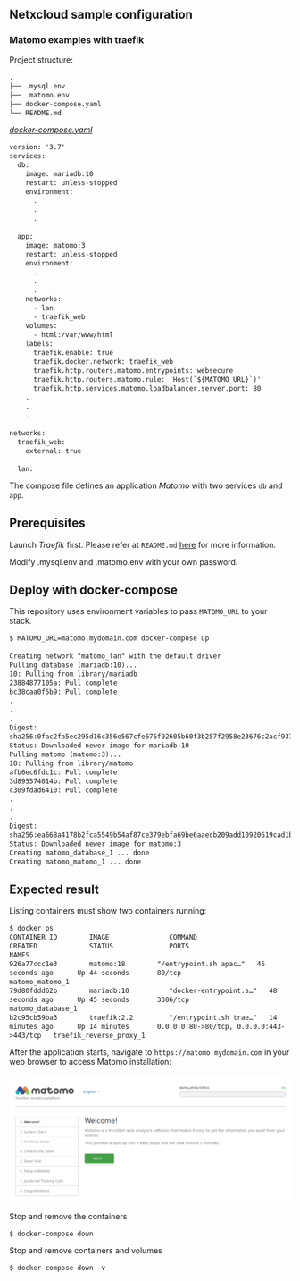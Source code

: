 ## Netxcloud sample configuration
### Matomo examples with traefik

Project structure:
```
.
├── .mysql.env
├── .matomo.env
├── docker-compose.yaml
└── README.md
```

[_docker-compose.yaml_](docker-compose.yaml)
```
version: '3.7'
services:
  db:
    image: mariadb:10
    restart: unless-stopped
    environment:
      .
      .
      .

  app:
    image: matomo:3
    restart: unless-stopped
    environment:
      .
      .
      .
    networks:
      - lan
      - traefik_web
    volumes:
      - html:/var/www/html
    labels:
      traefik.enable: true
      traefik.docker.network: traefik_web
      traefik.http.routers.matomo.entrypoints: websecure
      traefik.http.routers.matomo.rule: 'Host(`${MATOMO_URL}`)'
      traefik.http.services.matomo.loadbalancer.server.port: 80
    .
    .
    .

networks:
  traefik_web:
    external: true

  lan:

```

The compose file defines an application *Matomo* with two services `db` and `app`.

## Prerequisites

Launch *Traefik* first. Please refer at `README.md` [here](https://github.com/lfache/awesome-traefik/blob/master/README.md) for more information.

Modify .mysql.env and .matomo.env with your own password.

## Deploy with docker-compose
This repository uses environment variables to pass `MATOMO_URL` to your stack.

```
$ MATOMO_URL=matomo.mydomain.com docker-compose up 

Creating network "matomo_lan" with the default driver
Pulling database (mariadb:10)...
10: Pulling from library/mariadb
23884877105a: Pull complete
bc38caa0f5b9: Pull complete
.
.
.
Digest: sha256:0fac2fa5ec295d16c356e567cfe676f92605b60f3b257f2958e23676c2acf937
Status: Downloaded newer image for mariadb:10
Pulling matomo (matomo:3)...
18: Pulling from library/matomo
afb6ec6fdc1c: Pull complete
3d895574014b: Pull complete
c309fdad6410: Pull complete
.
.
.
Digest: sha256:ea668a4178b2fca5549b54af87ce379ebfa69be6aaecb209add10920619cad1b
Status: Downloaded newer image for matomo:3
Creating matomo_database_1 ... done
Creating matomo_matomo_1 ... done

```

## Expected result

Listing containers must show two containers running:
```
$ docker ps
CONTAINER ID        IMAGE               COMMAND                  CREATED             STATUS              PORTS                                        NAMES
926a77ccc1e3        matomo:18        "/entrypoint.sh apac…"   46 seconds ago      Up 44 seconds       80/tcp                                       matomo_matomo_1
79d80fddd62b        mariadb:10          "docker-entrypoint.s…"   48 seconds ago      Up 45 seconds       3306/tcp                                     matomo_database_1
b2c95cb59ba3        traefik:2.2         "/entrypoint.sh trae…"   14 minutes ago      Up 14 minutes       0.0.0.0:80->80/tcp, 0.0.0.0:443->443/tcp   traefik_reverse_proxy_1
```

After the application starts, navigate to `https://matomo.mydomain.com` in your web browser to access Matomo installation:

![page](output.png)

Stop and remove the containers
```
$ docker-compose down
```

Stop and remove containers and volumes
```
$ docker-compose down -v
```
